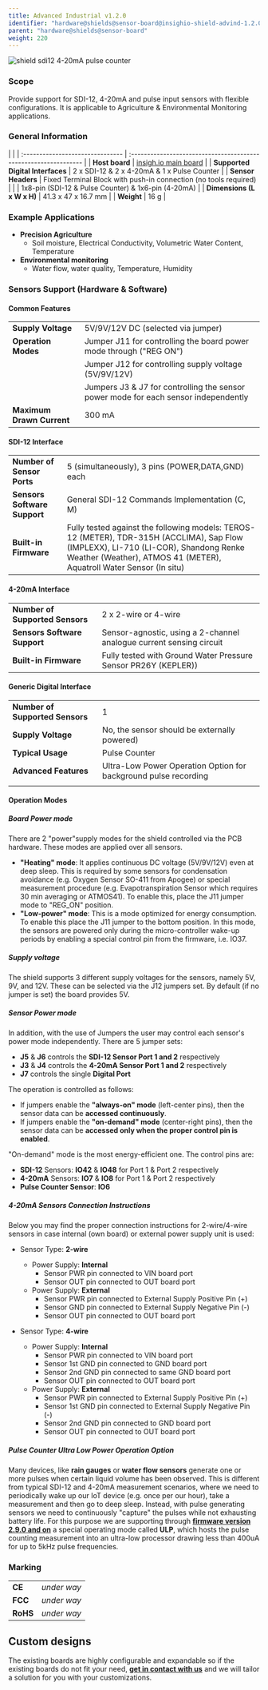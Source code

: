 ```yaml
---
title: Advanced Industrial v1.2.0
identifier: "hardware@shields@sensor-board@insighio-shield-advind-1.2.0"
parent: "hardware@shields@sensor-board"
weight: 220
---
```


![shield sdi12 4-20mA pulse counter](/images/deviceimages/insighio-shield-advind-1.2.0.png?width=20pc)

### Scope

Provide support for SDI-12, 4-20mA and pulse input sensors with flexible configurations. It is applicable to Agriculture & Environmental Monitoring applications.

### General Information

|                                  |
| :------------------------------- | :--------------------------------------------------------------- |
| **Host board**                   | [insigh.io main board](../../../board/latest)                    |
| **Supported Digital Interfaces** | 2 x SDI-12 & 2 x 4-20mA & 1 x Pulse Counter                      |
| **Sensor Headers**               | Fixed Terminal Block with push-in connection (no tools required) |
|                                  | 1x8-pin (SDI-12 & Pulse Counter) & 1x6-pin (4-20mA)              |
| **Dimensions (L x W x H)**       | 41.3 x 47 x 16.7 mm                                              |
| **Weight**                       | 16 g                                                             |

### Example Applications

- **Precision Agriculture**
  - Soil moisture, Electrical Conductivity, Volumetric Water Content, Temperature
- **Environmental monitoring**
  - Water flow, water quality, Temperature, Humidity

### Sensors Support (Hardware & Software)

#### Common Features
|                                 |                                                                                                                      |
| :------------------------------ | :------------------------------------------------------------------------------------------------------------------- |
| **Supply Voltage**              | 5V/9V/12V DC (selected via jumper)                                                                  |
| **Operation Modes**           | Jumper J11 for controlling the board power mode through ("REG ON")                                                                  |
|                                 | Jumper J12  for controlling supply voltage (5V/9V/12V)                                                         |
|                                 | Jumpers J3 & J7 for controlling the sensor power mode for each sensor independently                                                           |
| **Maximum Drawn Current**       | 300 mA                                                                                                               |



#### SDI-12 Interface

|                                 |                                                                                                                      |
| :------------------------------ | :------------------------------------------------------------------------------------------------------------------- |
| **Number of Sensor Ports** | 5 (simultaneously), 3 pins (POWER,DATA,GND) each                                                                          |
| **Sensors Software Support**    | General SDI-12 Commands Implementation (C, M)                                                                        |
| **Built-in Firmware**    | Fully tested against the following models: TEROS-12 (METER), TDR-315H (ACCLIMA), Sap Flow (IMPLEXX), LI-710 (LI-COR), Shandong Renke Weather (Weather), ATMOS 41 (METER), Aquatroll Water Sensor (In situ) |

#### 4-20mA Interface

|                                 |                                                                     |
| :------------------------------ | :------------------------------------------------------------------ |
| **Number of Supported Sensors** | 2 x 2-wire or 4-wire                         |
| **Sensors Software Support**    | Sensor-agnostic, using a 2-channel analogue current sensing circuit |
| **Built-in Firmware**                                   | Fully tested with Ground Water Pressure Sensor PR26Y (KEPLER))      |

#### Generic Digital Interface

|                                 |                                                                 |
| :------------------------------ | :-------------------------------------------------------------- |
| **Number of Supported Sensors** | 1                                                               |
| **Supply Voltage**              | No, the sensor should be externally powered)                    |
| **Typical Usage**               | Pulse Counter                                                   |
| **Advanced Features**           | Ultra-Low Power Operation Option for background pulse recording                  |
|                                 |  |

#### Operation Modes

##### Board Power mode

There are 2 "power"supply modes for the shield controlled via the PCB hardware. These modes are applied over all sensors.

- **"Heating" mode**: It applies continuous DC voltage (5V/9V/12V) even at deep sleep. This is required by some sensors for condensation avoidance (e.g. Oxygen Sensor SO-411 from Apogee) or special measurement procedure (e.g. Evapotranspiration Sensor which requires 30 min averaging or ATMOS41). To enable this, place the J11 jumper mode to "REG_ON" position.
- **"Low-power" mode**: This is a mode optimized for energy consumption. To enable this place the J11 jumper to the bottom position. In this mode, the sensors are powered only during the micro-controller wake-up periods by enabling a special control pin from the firmware, i.e. IO37.

##### Supply voltage
The shield supports 3 different supply voltages for the sensors, namely 5V, 9V, and 12V. These can be selected via the J12 jumpers set. By default (if no jumper is set) the board provides 5V.

##### Sensor Power mode

In addition, with the use of Jumpers the user may control each sensor's power mode independently.
There are 5 jumper sets:

- **J5** & **J6** controls the **SDI-12 Sensor Port 1 and 2** respectively
- **J3** & **J4** controls the **4-20mA Sensor Port 1 and 2** respectively
- **J7** controls the single **Digital Port**

The operation is controlled as follows:

- If jumpers enable the **"always-on" mode** (left-center pins), then the sensor data can be **accessed continuously**.
- If jumpers enable the **"on-demand" mode** (center-right pins), then the sensor data can be **accessed only when the proper control pin is enabled**.

"On-demand" mode is the most energy-efficient one. The control pins are:

- **SDI-12** Sensors: **IO42** & **IO48** for Port 1 & Port 2 respectively
- **4-20mA** Sensors: **IO7** & **IO8** for Port 1 & Port 2 respectively
- **Pulse Counter Sensor**: **IO6**


##### 4-20mA Sensors Connection Instructions

Below you may find the proper connection instructions for 2-wire/4-wire sensors in case internal (own board) or external power supply unit is used:

- Sensor Type: **2-wire**

  - Power Supply: **Internal**
    - Sensor PWR pin connected to VIN board port
    - Sensor OUT pin connected to OUT board port
  - Power Supply: **External**
    - Sensor PWR pin connected to External Supply Positive Pin (+)
    - Sensor GND pin connected to External Supply Negative Pin (-)
    - Sensor OUT pin connected to OUT board port

- Sensor Type: **4-wire**
  - Power Supply: **Internal**
    - Sensor PWR pin connected to VIN board port
    - Sensor 1st GND pin connected to GND board port
    - Sensor 2nd GND pin connected to same GND board port
    - Sensor OUT pin connected to OUT board port
  - Power Supply: **External**
    - Sensor PWR pin connected to External Supply Positive Pin (+)
    - Sensor 1st GND pin connected to External Supply Negative Pin (-)
    - Sensor 2nd GND pin connected to GND board port
    - Sensor OUT pin connected to OUT board port

##### Pulse Counter Ultra Low Power Operation Option

Many devices, like **rain gauges** or **water flow sensors** generate one or more pulses when certain liquid volume has been observed.
This is different from typical SDI-12 and 4-20mA measurement scenarios, where we need to periodically wake up our IoT device (e.g. once per our hour), take a measurement and then go to deep sleep.
Instead, with pulse generating sensors we need to continuously "capture" the pulses while not exhausting battery life.
For this purpose we are supporting through **[firmware version 2.9.0 and on](https://github.com/insighio/insighioNode/releases/tag/v2.9.0)** a special operating mode called **ULP**, which hosts the pulse counting measurement into an ultra-low processor drawing less than 400uA for up to 5kHz pulse frequencies.

### Marking

|          |             |
| :------- | :---------- |
| **CE**   | _under way_ |
| **FCC**  | _under way_ |
| **RoHS** | _under way_ |

## Custom designs

The existing boards are highly configurable and expandable so if the existing boards do not fit your need, **[get in contact with us](mailto:info@insigh.io)** and we will tailor a solution for you with your customizations.
